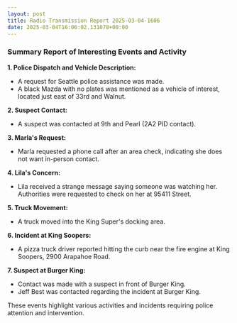 ```yaml
---
layout: post
title: Radio Transmission Report 2025-03-04-1606
date: 2025-03-04T16:06:02.131078+00:00
---
```


### Summary Report of Interesting Events and Activity

**1. Police Dispatch and Vehicle Description:**
   - A request for Seattle police assistance was made.
   - A black Mazda with no plates was mentioned as a vehicle of interest, located just east of 33rd and Walnut.

**2. Suspect Contact:**
   - A suspect was contacted at 9th and Pearl (2A2 PID contact).

**3. Marla's Request:**
   - Marla requested a phone call after an area check, indicating she does not want in-person contact.

**4. Lila's Concern:**
   - Lila received a strange message saying someone was watching her. Authorities were requested to check on her at 95411 Street.

**5. Truck Movement:**
   - A truck moved into the King Super's docking area.

**6. Incident at King Soopers:**
   - A pizza truck driver reported hitting the curb near the fire engine at King Soopers, 2900 Arapahoe Road.

**7. Suspect at Burger King:**
   - Contact was made with a suspect in front of Burger King.
   - Jeff Best was contacted regarding the incident at Burger King.

These events highlight various activities and incidents requiring police attention and intervention.